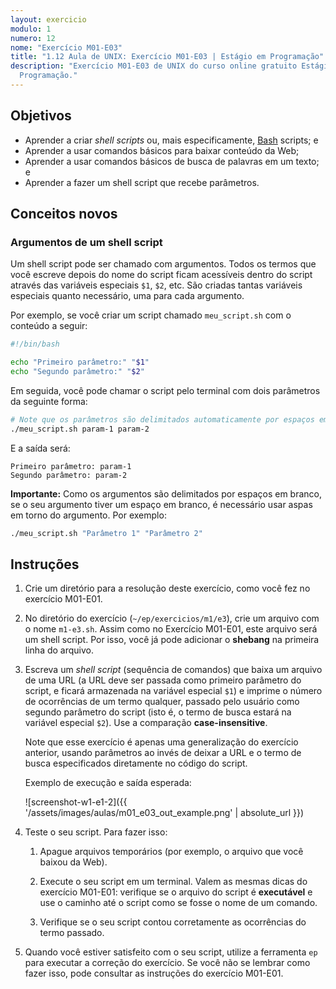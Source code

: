 ```yaml
---
layout: exercicio
modulo: 1
numero: 12
nome: "Exercício M01-E03"
title: "1.12 Aula de UNIX: Exercício M01-E03 | Estágio em Programação"
description: "Exercício M01-E03 de UNIX do curso online gratuito Estágio em
  Programação."
---
```


## Objetivos

- Aprender a criar *shell scripts* ou, mais especificamente,
  [Bash](https://pt.wikipedia.org/wiki/Bash) scripts; e
- Aprender a usar comandos básicos para baixar conteúdo da Web;
- Aprender a usar comandos básicos de busca de palavras em um texto; e
- Aprender a fazer um shell script que recebe parâmetros.

## Conceitos novos

### Argumentos de um shell script

Um shell script pode ser chamado com argumentos. Todos os termos que você escreve depois do nome do
script ficam acessíveis dentro do script através das variáveis especiais `$1`, `$2`, etc. São
criadas tantas variáveis especiais quanto necessário, uma para cada argumento.

Por exemplo, se você criar um script chamado `meu_script.sh` com o conteúdo a seguir:

```bash
#!/bin/bash

echo "Primeiro parâmetro:" "$1"
echo "Segundo parâmetro:" "$2"
```

Em seguida, você pode chamar o script pelo terminal com dois parâmetros da seguinte forma:

```bash
# Note que os parâmetros são delimitados automaticamente por espaços em branco.
./meu_script.sh param-1 param-2
```

E a saída será:

```text
Primeiro parâmetro: param-1
Segundo parâmetro: param-2
```

**Importante:** Como os argumentos são delimitados por espaços em branco, se o seu argumento tiver
um espaço em branco, é necessário usar aspas em torno do argumento. Por exemplo:

```bash
./meu_script.sh "Parâmetro 1" "Parâmetro 2"
```

## Instruções

1. Crie um diretório para a resolução deste exercício, como você fez no exercício M01-E01.

2. No diretório do exercício (`~/ep/exercicios/m1/e3`), crie um arquivo com o nome `m1-e3.sh`.
Assim como no Exercício M01-E01, este arquivo será um shell script. Por isso, você já pode adicionar
o **shebang** na primeira linha do arquivo.

3. Escreva um *shell script* (sequência de comandos) que baixa um arquivo de uma URL (a URL deve ser
passada como primeiro parâmetro do script, e ficará armazenada na variável especial `$1`) e imprime
o número de ocorrências de um termo qualquer, passado pelo usuário como segundo parâmetro do script
(isto é, o termo de busca estará na variável especial `$2`). Use a comparação **case-insensitive**.

    Note que esse exercício é apenas uma generalização do exercício anterior, usando parâmetros ao
    invés de deixar a URL e o termo de busca especificados diretamente no código do script.

    Exemplo de execução e saída esperada:

    ![screenshot-w1-e1-2]({{ '/assets/images/aulas/m01_e03_out_example.png' | absolute_url }})

4. Teste o seu script. Para fazer isso:

      1. Apague arquivos temporários (por exemplo, o arquivo que você baixou da Web).

      2. Execute o seu script em um terminal. Valem as mesmas dicas do exercício M01-E01:
        verifique se o arquivo do script é **executável** e use o caminho até o script como se fosse o
        nome de um comando.

      3. Verifique se o seu script contou corretamente as ocorrências do termo passado.

5. Quando você estiver satisfeito com o seu script, utilize a ferramenta `ep`
   para executar a correção do exercício. Se você não se lembrar como fazer isso, pode consultar
   as instruções do exercício M01-E01.
